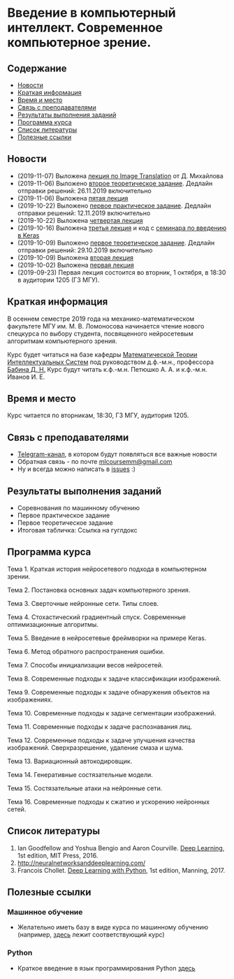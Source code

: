 # Введение в компьютерный интеллект. Современное компьютерное зрение.

## Содержание
* [Новости](#news)
* [Краткая информация](#info)
* [Время и место](#ww)
* [Связь с преподавателями](#feedback)
* [Результаты выполнения заданий](#marks)
* [Программа курса](#program)
* [Список литературы](#lit)
* [Полезные ссылки](#links)
## <a name="news" /> Новости
* (2019-11-07) Выложена [лекция по Image Translation](lec/Image%20Translation.pdf) от Д. Михайлова
* (2019-11-06) Выложено [второе теоретическое задание](assignments/theory02.pdf). Дедлайн отправки решений: 26.11.2019 включительно
* (2019-11-06) Выложена [пятая лекция](lec/lecture05.pdf)
* (2019-10-22) Выложено [первое практическое задание](assignments/programming01.ipynb). Дедлайн отправки решений: 12.11.2019 включительно
* (2019-10-22) Выложена [четвертая лекция](lec/lecture04.pdf)
* (2019-10-16) Выложена [третья лекция](lec/lecture03.pdf) и код с [семинара по введению в Keras](seminars/01_keras_intro.ipynb)
* (2019-10-09) Выложено [первое теоретическое задание](assignments/theory01.pdf). Дедлайн отправки решений: 29.10.2019 включительно
* (2019-10-09) Выложена [вторая лекция](lec/lecture02.pdf)
* (2019-10-02) Выложена [первая лекция](lec/lecture01.pdf)
* (2019-09-23) Первая лекция состоится во вторник, 1 октября, в 18:30 в аудитории 1205 (ГЗ МГУ).
## <a name="info" /> Краткая информация 
В осеннем семестре 2019 года на механико-математическом факультете МГУ им. М. В. Ломоносова начинается чтение нового спецкурса по выбору студента, посвященного нейросетевым алгоритмам компьютерного зрения. 

Курс будет читаться на базе кафедры [Математической Теории Интеллектуальных Систем](http://intsys.msu.ru) под руководством д.ф.-м.н., профессора [Бабина Д. Н.](http://intsys.msu.ru/staff/babin/) Курс будут читать к.ф.-м.н. Петюшко А. А. и к.ф.-м.н. Иванов И. Е.
## <a name="ww" /> Время и место 
Курс читается по вторникам, 18:30, ГЗ МГУ, аудитория 1205. 
## <a name="feedback" /> Связь с преподавателями
* [Telegram-канал](https://t.me/joinchat/AAAAAEUmx5cJLOdLXsOt8g), в котором будут появляться все важные новости
* Обратная связь - по почте mlcoursemm@gmail.com
* Ну и всегда можно написать в [issues](https://github.com/mlcoursemm/cvcoursemm2019autumn/issues) :)
## <a name="marks" /> Результаты выполнения заданий
* Соревнования по машинному обучению
* Первое практическое задание
* Первое теоретическое задание
* Итоговая табличка: Ссылка на гуглдокс
## <a name="program" /> Программа курса 
Тема 1.
Краткая история нейросетевого подхода в компьютерном зрении.

Тема 2.
Постановка основных задач компьютерного зрения.

Тема 3.
Сверточные нейронные сети. Типы слоев.

Тема 4.
Стохастический градиентный спуск. Современные оптимизационные алгоритмы.

Тема 5.
Введение в нейросетевые фреймворки на примере Keras.

Тема 6.
Метод обратного распространения ошибки.

Тема 7.
Способы инициализации весов нейросетей.

Тема 8.
Современные подходы к задаче классификации изображений. 

Тема 9.
Современные подходы к задаче обнаружения объектов на изображениях.

Тема 10.
Современные подходы к задаче сегментации изображений.

Тема 11.
Современные подходы к задаче распознавания лиц.

Тема 12.
Современные подходы к задаче улучшения качества изображений. Сверхразрешение, удаление смаза и шума.

Тема 13.
Вариационный автокодировщик.

Тема 14.
Генеративные состязательные модели.

Тема 15.
Состязательные атаки на нейронные сети.

Тема 16.
Современные подходы к сжатию и ускорению нейронных сетей.
## <a name="lit" /> Список литературы
1. Ian Goodfellow and Yoshua Bengio and Aaron Courville. [Deep Learning](https://www.deeplearningbook.org), 1st edition, MIT Press, 2016.
2. http://neuralnetworksanddeeplearning.com/
3. Francois Chollet. [Deep Learning with Python](http://faculty.neu.edu.cn/yury/AAI/Textbook/Deep%20Learning%20with%20Python.pdf), 1st edition, Manning, 2017.
## <a name="links" /> Полезные ссылки 
### Машинное обучение
* Желательно иметь базу в виде курса по машинному обучению (например, [здесь](https://github.com/mlcoursemm/mlcoursemm2019spring) лежит соответствующий курс)
### Python
* Краткое введение в язык программирования Python [здесь](https://github.com/mlcoursemm/mlcoursemm2019spring/blob/master/prac/Python_intro.ipynb)
